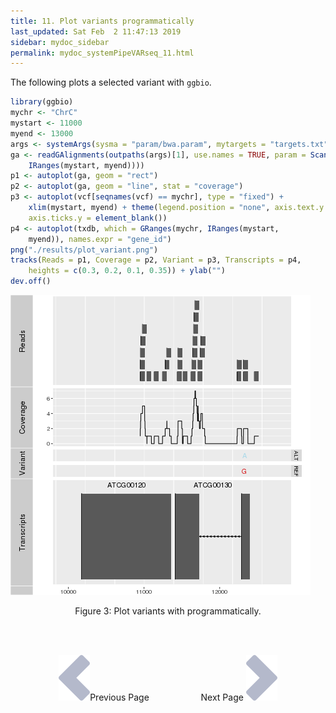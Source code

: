 ```yaml
---
title: 11. Plot variants programmatically 
last_updated: Sat Feb  2 11:47:13 2019
sidebar: mydoc_sidebar
permalink: mydoc_systemPipeVARseq_11.html
---
```


The following plots a selected variant with `ggbio`.


```r
library(ggbio)
mychr <- "ChrC"
mystart <- 11000
myend <- 13000
args <- systemArgs(sysma = "param/bwa.param", mytargets = "targets.txt")
ga <- readGAlignments(outpaths(args)[1], use.names = TRUE, param = ScanBamParam(which = GRanges(mychr, 
    IRanges(mystart, myend))))
p1 <- autoplot(ga, geom = "rect")
p2 <- autoplot(ga, geom = "line", stat = "coverage")
p3 <- autoplot(vcf[seqnames(vcf) == mychr], type = "fixed") + 
    xlim(mystart, myend) + theme(legend.position = "none", axis.text.y = element_blank(), 
    axis.ticks.y = element_blank())
p4 <- autoplot(txdb, which = GRanges(mychr, IRanges(mystart, 
    myend)), names.expr = "gene_id")
png("./results/plot_variant.png")
tracks(Reads = p1, Coverage = p2, Variant = p3, Transcripts = p4, 
    heights = c(0.3, 0.2, 0.1, 0.35)) + ylab("")
dev.off()
```

![](./pages/mydoc/systemPipeVARseq_files/plot_variant.png)
<div align="center">Figure 3: Plot variants with programmatically.</div>

<br><br><center><a href="mydoc_systemPipeVARseq_10.html"><img src="images/left_arrow.png" alt="Previous page."></a>Previous Page &nbsp; &nbsp; &nbsp; &nbsp; &nbsp; &nbsp; &nbsp; &nbsp; &nbsp; &nbsp; Next Page
<a href="mydoc_systemPipeVARseq_12.html"><img src="images/right_arrow.png" alt="Next page."></a></center>
